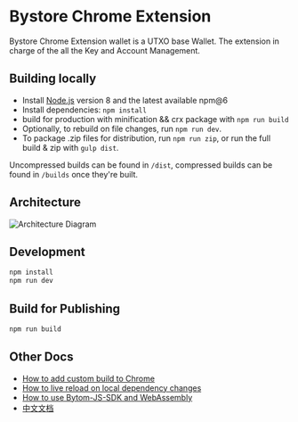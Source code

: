 # Bystore Chrome Extension
Bystore Chrome Extension wallet is a UTXO base Wallet. The extension in charge of the all the Key and Account Management.

## Building locally

- Install [Node.js](https://nodejs.org) version 8 and the latest available npm@6
- Install dependencies: `npm install`
- build for production with minification && crx package with `npm run build`
- Optionally, to rebuild on file changes, run `npm run dev`.
- To package .zip files for distribution, run `npm run zip`, or run the full build & zip with `gulp dist`.

 Uncompressed builds can be found in `/dist`, compressed builds can be found in `/builds` once they're built.


## Architecture

![Architecture Diagram](./doc/architecture-diagram.png)

## Development

```bash
npm install
npm run dev
```

## Build for Publishing

```bash
npm run build
```


## Other Docs
- [How to add custom build to Chrome](./doc/en/add-to-chrome.md)
- [How to live reload on local dependency changes](./doc/en/developing-on-deps.md)
- [How to use Bytom-JS-SDK and WebAssembly](./doc/en/bytom-js-sdk-webassembly.md)
- [中文文档](./doc/cn/README.md)
